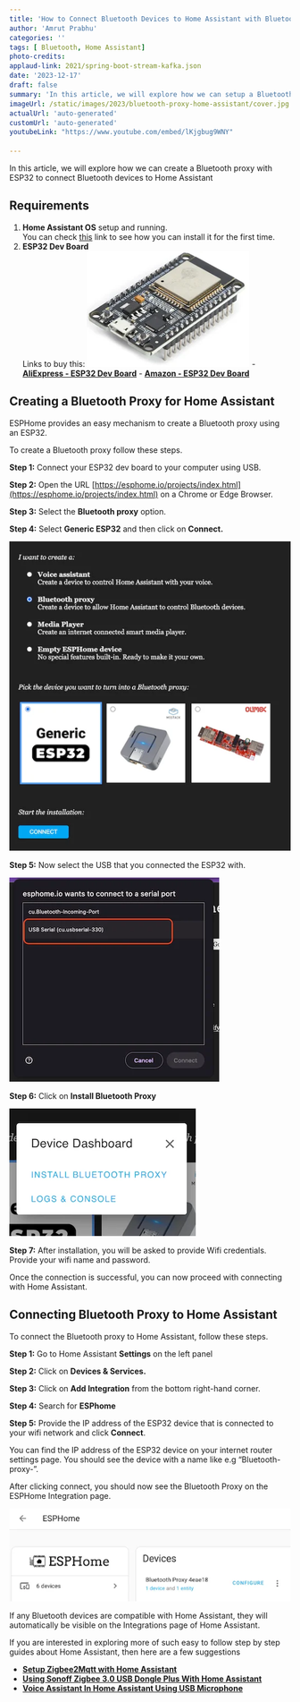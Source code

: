 ```yaml
---
title: 'How to Connect Bluetooth Devices to Home Assistant with Bluetooth Proxy'
author: 'Amrut Prabhu'
categories: ''
tags: [ Bluetooth, Home Assistant]
photo-credits:
applaud-link: 2021/spring-boot-stream-kafka.json
date: '2023-12-17'
draft: false
summary: 'In this article, we will explore how we can setup a Bluetooth Proxy to connect Bluetooth devices with Home Assistant'
imageUrl: /static/images/2023/bluetooth-proxy-home-assistant/cover.jpg
actualUrl: 'auto-generated'
customUrl: 'auto-generated'
youtubeLink: "https://www.youtube.com/embed/lKjgbug9WNY"

---
```


In this article, we will explore how we can create a Bluetooth proxy with ESP32 to connect Bluetooth devices to Home Assistant

<TOCInline toc={props.toc} asDisclosure />  


## Requirements

1.  **Home Assistant OS** setup and running.  
    You can check [this](https://smarthomecircle.com/how-to-connect-wifi-to-home-assistant-on-startup) link to see how you can install it for the first time.
2. **ESP32 Dev Board**  
    Links to buy this:
[![ESP32 Wroom](/static/images/2023/wled-with-home-assistant/esp32-wroom.webp)](https://s.click.aliexpress.com/e/_DB4HfST)
        -   [**AliExpress - ESP32 Dev Board**](https://s.click.aliexpress.com/e/_DB4HfST)
        -   [**Amazon - ESP32 Dev Board**](https://amzn.to/3QPvyrR)
      <br/>


## Creating a Bluetooth Proxy for Home Assistant

ESPHome provides an easy mechanism to create a Bluetooth proxy using an ESP32.

To create a Bluetooth proxy follow these steps.

**Step 1:** Connect your ESP32 dev board to your computer using USB.

**Step 2:** Open the URL [https://esphome.io/projects/index.html](https://esphome.io/projects/index.html) on a Chrome or Edge Browser.

**Step 3:** Select the **Bluetooth proxy** option.

**Step 4:** Select **Generic ESP32** and then click on **Connect.**

![bluetooth-proxy-setup](/static/images/2023/bluetooth-proxy-home-assistant/bluetooth-proxy-setup.webp)

**Step 5:** Now select the USB that you connected the ESP32 with.

![proxy usb select](/static/images/2023/bluetooth-proxy-home-assistant/select-usb.webp)

**Step 6:** Click on **Install Bluetooth Proxy**

![install-bluetooth-proxy](/static/images/2023/bluetooth-proxy-home-assistant/install-bluetooth-proxy.webp)

**Step 7:** After installation, you will be asked to provide Wifi credentials. Provide your wifi name and password.

Once the connection is successful, you can now proceed with connecting with Home Assistant.

## Connecting Bluetooth Proxy to Home Assistant

To connect the Bluetooth proxy to Home Assistant, follow these steps.

**Step 1:** Go to Home Assistant **Settings** on the left panel

**Step 2:** Click on **Devices & Services.**

**Step 3:** Click on **Add Integration** from the bottom right-hand corner.

**Step 4:** Search for **ESPhome**

**Step 5:** Provide the IP address of the ESP32 device that is connected to your wifi network and click **Connect**.

You can find the IP address of the ESP32 device on your internet router settings page. You should see the device with a name like e.g “Bluetooth-proxy-”.

After clicking connect, you should now see the Bluetooth Proxy on the ESPHome Integration page.

![esphome-bluetooth-proxy](/static/images/2023/bluetooth-proxy-home-assistant/esphome-bluetooth-proxy.webp)


If any Bluetooth devices are compatible with Home Assistant, they will automatically be visible on the Integrations page of Home Assistant.

If you are interested in exploring more of such easy to follow step by step guides about Home Assistant, then here are a few suggestions

-   [**Setup Zigbee2Mqtt with Home Assistant**](https://smarthomecircle.com/install-zigbee2mqtt-with-home-assistant)
-   [**Using Sonoff Zigbee 3.0 USB Dongle Plus With Home Assistant**](https://smarthomecircle.com/connect-zigbee-device-using-sonoff-zigbee-3-dongle-plus-to-home-assistant)
-   [**Voice Assistant In Home Assistant Using USB Microphone**](https://smarthomecircle.com/setup-voice-assistant-with-home-assistant-using-docker-usb-microphone)